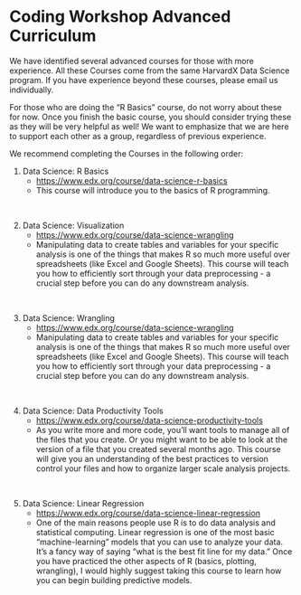 # Coding Workshop Advanced Curriculum

We have identified several advanced courses for those with more experience. All these Courses come from the same HarvardX Data Science program. If you have experience beyond these courses, please email us individually.

For those who are doing the “R Basics” course, do not worry about these for now. Once you finish the basic course, you should consider trying these as they will be very helpful as well! We want to emphasize that we are here to support each other as a group, regardless of previous experience.

We recommend completing the Courses in the following order: 

1. Data Science: R Basics
   - https://www.edx.org/course/data-science-r-basics
   - This course will introduce you to the basics of R programming. 
<br />

2. Data Science: Visualization
   - https://www.edx.org/course/data-science-wrangling
   - Manipulating data to create tables and variables for your specific analysis is one of the things that makes R so much more useful over spreadsheets (like Excel and Google Sheets). This course will teach you how to efficiently sort through your data preprocessing - a crucial step before you can do any downstream analysis.
<br />

3. Data Science: Wrangling
   - https://www.edx.org/course/data-science-wrangling
   - Manipulating data to create tables and variables for your specific analysis is one of the things that makes R so much more useful over spreadsheets (like Excel and Google Sheets). This course will teach you how to efficiently sort through your data preprocessing - a crucial step before you can do any downstream analysis.
<br />

4. Data Science: Data Productivity Tools
   - https://www.edx.org/course/data-science-productivity-tools
   - As you write more and more code, you’ll want tools to manage all of the files that you create. Or you might want to be able to look at the version of a file that you created several months ago. This course will give you an understanding of the best practices to version control your files and how to organize larger scale analysis projects.
<br />

5. Data Science: Linear Regression
   - https://www.edx.org/course/data-science-linear-regression
   - One of the main reasons people use R is to do data analysis and statistical computing. Linear regression is one of the most basic “machine-learning” models that you can use to analyze your data. It’s a fancy way of saying “what is the best fit line for my data.” Once you have practiced the other aspects of R (basics, plotting, wrangling), I would highly suggest taking this course to learn how you can begin building predictive models.

